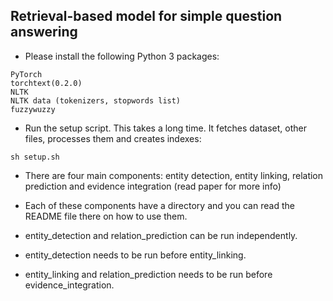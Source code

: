 ## Retrieval-based model for simple question answering

- Please install the following Python 3 packages:
```
PyTorch
torchtext(0.2.0)
NLTK 
NLTK data (tokenizers, stopwords list)
fuzzywuzzy
```

- Run the setup script. This takes a long time. It fetches dataset, other files, processes them and creates indexes:
```
sh setup.sh 
```


- There are four main components: entity detection, entity linking, relation prediction and evidence integration (read paper for more info)

- Each of these components have a directory and you can read the README file there on how to use them.

- entity_detection and relation_prediction can be run independently.
- entity_detection needs to be run before entity_linking.
- entity_linking and relation_prediction needs to be run before evidence_integration.
